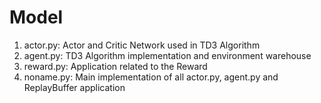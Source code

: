 # Model

1. actor.py: Actor and Critic Network used in TD3 Algorithm
2. agent.py: TD3 Algorithm implementation and environment warehouse
3. reward.py: Application related to the Reward
4. noname.py: Main implementation of all actor.py, agent.py and ReplayBuffer application
